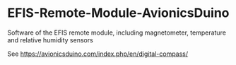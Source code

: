 # EFIS-Remote-Module-AvionicsDuino
Software of the EFIS remote module, including magnetometer, temperature and relative humidity sensors

See https://avionicsduino.com/index.php/en/digital-compass/
